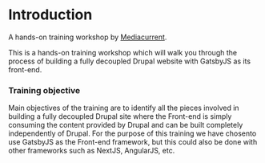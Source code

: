 # Introduction

A hands-on training workshop by [Mediacurrent](https://mediacurrent).

This is a hands-on training workshop which will walk you through the process of building a fully decoupled Drupal website with GatsbyJS as its front-end.

### Training objective

Main objectives of the training are to identify all the pieces involved in building a fully decoupled Drupal site where the Front-end is simply consuming the content provided by Drupal and can be built completely independently of Drupal.  For the purpose of this training we have chosento use GatsbyJS as the Front-end framework, but this could also be done with other frameworks such as NextJS, AngularJS, etc.

